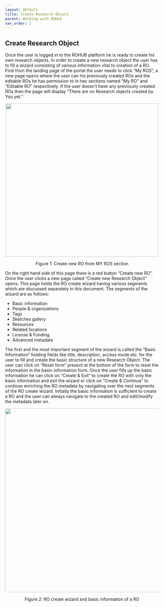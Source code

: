 ```yaml
---
layout: default
title: Create Research Object
parent: Working with ROHub
nav_order: 1
---
```


## Create Research Object
Once the user is logged in to the ROHUB platform he is ready to create his own research objects. In order to create a new research object the user has to fill a wizard consisting of various information vital to creation of a RO. First from the landing page of the portal the user needs to click “My ROS”, a new page opens where the user can his previously created ROs and the editable ROs he has permission to in two sections named “My RO” and “Editable RO” respectively. If the user doesn't have any previously created ROs then the page will display “There are no Research objects created by You yet.”
<p align="center"> <img src="https://box.psnc.pl/f/c36f3dd981/?raw=1" width="500"> </p>
<div align="center"> Figure 1: Create new RO from MY ROS section </div>

On the right hand side of this page there is a red button “Create new RO”. Once the user clicks a new page called “Create new Research Object” opens. This page holds the RO create wizard having various segments which are discussed separately in this document. The segments of the wizard are as follows:
* Basic information
* People & organizations
* Tags
* Sketches gallery
* Resources
* Related locations
* License & Funding
* Advanced metadata

The first and the most important segment of the wizard is called the “Basic Information” holding fields like title, description, access mode etc. for the user to fill and create the basic structure of a new Research Object. The user can click on “Reset form” present at the bottom of the form to reset the information in the basin information form. Once the user fills up the basic information he can click on “Create & Exit” to create the RO with only the basic information and exit the wizard or click on “Create & Continue” to continue enriching the RO metadata by navigating over the next segments of the RO create wizard. Initially the basic information is sufficient to create a RO and the user can always navigate to the created RO and edit/modify the metadata later on. 

<p align="center"> <img src="https://box.psnc.pl/f/6ef29c7fd9/?raw=1" width="600"> </p>
<div align="center"> Figure 2: RO create wizard and basic information of a RO </div>

